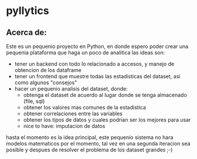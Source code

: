 # pyllytics

## Acerca de:

Este es un pequenio proyecto en Python, en donde espero poder crear una pequenia plataforma que haga un poco de analitica las ideas son:
 
 - tener un backend con todo lo relacionado a accesos, y manejo de obtencion de los dataframe
 - tener un frontend que muestre todas las estadisticas del dataset, asi como algunos "consejos"
 - hacer un pequenio analisis del dataset, donde:
    - obtenga el dataset de acuerdo al lugar donde se tenga almacenado (file, sql)
    - obtener los valores mas comunes de la estadistica
    - obtener correlaciones entre las variables
    - obtener los tipos de datos y cuales podrian ser los mejores para usar
    - nice to have: imputacion de datos

hasta el momento es la idea principal, este pequenio sistema no hara modelos matematicos por el momento, tal vez en una segunda iteracion sea posible y despues de resolver el problema de los dataset grandes ;-)
